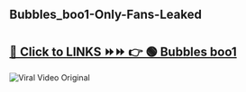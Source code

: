 
 ## Bubbles_boo1-Only-Fans-Leaked

# <h2><a href="https://clipsfans.com/Bubbles_boo1&ref=git">🔗 Click to LINKS ⏩⏩ 👉 🟢 Bubbles boo1 </a></h2>

<a href="https://clipsfans.com/Bubbles_boo1&ref=git" rel="nofollow" data-target="animated-image.originalLink"><img src="https://i.ibb.co.com/xMMVF88/686577567.gif" alt="Viral Video Original" style="max-width: 100%; display: inline-block;" data-target="animated-image.originalImage"></a>
